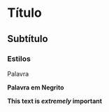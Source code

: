# Título

## Subtítulo 

### Estilos
Palavra

**Palavra em Negrito**

**This text is _extremely_ important**
